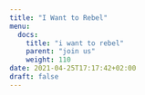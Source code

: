 ```yaml
---
title: "I Want to Rebel"
menu:
  docs:
    title: "i want to rebel"
    parent: "join us"
    weight: 110
date: 2021-04-25T17:17:42+02:00
draft: false
---
```



